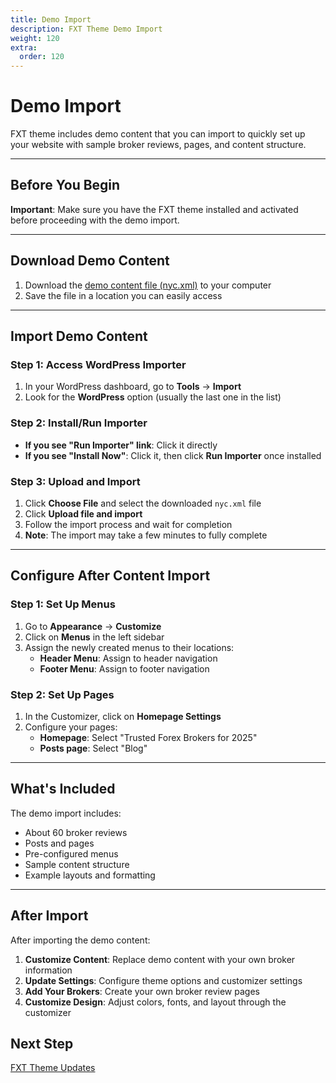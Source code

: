 ```yaml
---
title: Demo Import
description: FXT Theme Demo Import
weight: 120
extra:
  order: 120
---
```


# Demo Import

FXT theme includes demo content that you can import to quickly set up your website with sample broker reviews, pages, and content structure.

---

## Before You Begin

**Important**: Make sure you have the FXT theme installed and activated before proceeding with the demo import.

---

## Download Demo Content

1. Download the [demo content file (nyc.xml)](https://media.dinomatic.com/demo/contents/nyc.xml) to your computer
2. Save the file in a location you can easily access

---

## Import Demo Content

### Step 1: Access WordPress Importer

1. In your WordPress dashboard, go to **Tools** → **Import**
2. Look for the **WordPress** option (usually the last one in the list)

### Step 2: Install/Run Importer

- **If you see "Run Importer" link**: Click it directly
- **If you see "Install Now"**: Click it, then click **Run Importer** once installed

### Step 3: Upload and Import

1. Click **Choose File** and select the downloaded `nyc.xml` file
2. Click **Upload file and import**
3. Follow the import process and wait for completion
4. **Note**: The import may take a few minutes to fully complete

---

## Configure After Content Import

### Step 1: Set Up Menus

1. Go to **Appearance** → **Customize**
2. Click on **Menus** in the left sidebar
3. Assign the newly created menus to their locations:
   - **Header Menu**: Assign to header navigation
   - **Footer Menu**: Assign to footer navigation

### Step 2: Set Up Pages

1. In the Customizer, click on **Homepage Settings**
2. Configure your pages:
   - **Homepage**: Select "Trusted Forex Brokers for 2025"
   - **Posts page**: Select "Blog"

---

## What's Included

The demo import includes:

- About 60 broker reviews
- Posts and pages
- Pre-configured menus
- Sample content structure
- Example layouts and formatting

---

## After Import

After importing the demo content:

1. **Customize Content**: Replace demo content with your own broker information
2. **Update Settings**: Configure theme options and customizer settings
3. **Add Your Brokers**: Create your own broker review pages
4. **Customize Design**: Adjust colors, fonts, and layout through the customizer

## Next Step

[FXT Theme Updates](/docs/fxt/theme-updates/)
